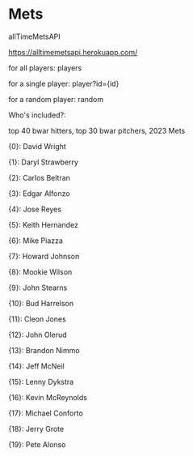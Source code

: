# Mets
allTimeMetsAPI

https://alltimemetsapi.herokuapp.com/

for all players: players

for a single player: player?id={id}

for a random player: random




Who's included?:

top 40 bwar hitters, top 30 bwar pitchers, 2023 Mets

{0}: David Wright

{1}: Daryl Strawberry

{2}: Carlos Beltran

{3}: Edgar Alfonzo

{4}: Jose Reyes

{5}: Keith Hernandez

{6}: Mike Piazza

{7}: Howard Johnson

{8}: Mookie Wilson

{9}: John Stearns

{10}: Bud Harrelson

{11}: Cleon Jones

{12}: John Olerud

{13}: Brandon Nimmo

{14}: Jeff McNeil

{15}: Lenny Dykstra

{16}: Kevin McReynolds

{17}: Michael Conforto

{18}: Jerry Grote

{19}: Pete Alonso
